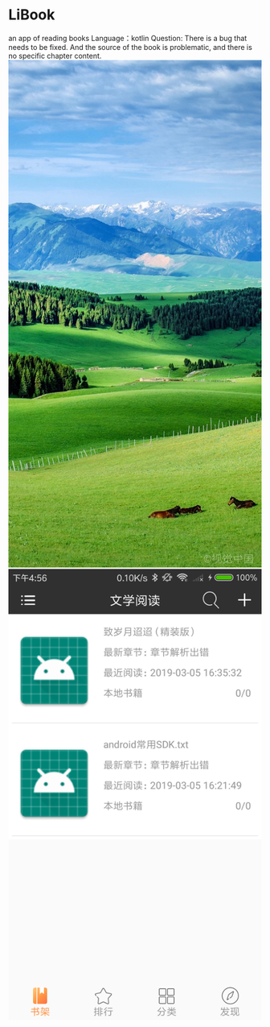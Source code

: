 # LiBook
an app of reading books
Language：kotlin
Question: There is a bug that needs to be fixed.
And the source of the book is problematic, and there is no specific chapter content.
![](https://github.com/shuguoli68/LiBook/blob/master/Screenshots/splash.jpg
)
![](https://github.com/shuguoli68/LiBook/blob/master/Screenshots/%E4%B9%A6%E6%9E%B6.png
)
